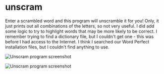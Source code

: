 # unscram

Enter a scrambled word and this program will unscramble it for you!  Only, it just prints out all combinations of the letters, so not very useful.  I did add some logic to try to highlight words that may be more likely to be correct.  I remember trying to find a dictionary file, but I couldn't get one - this was before I had access to the Internet.  I think I searched our Word Perfect installation files, but I couldn't find anything to use.

![Unscram program screenshot](https://raw.githubusercontent.com/ca98am79/my-first-programs/master/unscram/unscram1.png)

![Unscram program screenshot](https://raw.githubusercontent.com/ca98am79/my-first-programs/master/unscram/unscram2.png)

